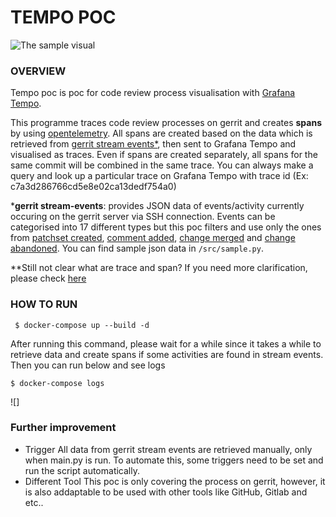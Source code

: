 # TEMPO POC 
![The sample visual](https://user-images.githubusercontent.com/114480431/205316264-90e1306d-a086-4ae3-8a2b-5bd9f7698208.png)
### OVERVIEW 
Tempo poc is poc for code review process visualisation with [Grafana Tempo](https://grafana.com/docs/tempo/latest/).

This programme traces code review processes on gerrit and creates **spans** by using [opentelemetry](https://opentelemetry.io/docs/instrumentation/python/). 
All spans are created based on the data which is retrieved from [gerrit stream events*](https://gerrit.volvocars.biz/Documentation/cmd-stream-events.html), then sent to Grafana Tempo and visualised as traces. 
Even if spans are created separately, all spans for the same commit will be combined in the same trace. You can always make a query and look up a particular trace on Grafana Tempo with trace id (Ex: c7a3d286766cd5e8e02ca13dedf754a0)

***gerrit stream-events**: 
    provides JSON data of events/activity currently occuring on the gerrit server via SSH connection. Events can be categorised into 17 different types but this poc filters and use only the ones from [patchset created](https://gerrit.volvocars.biz/Documentation/cmd-stream-events.html#_patchset_created), [comment added](https://gerrit.volvocars.biz/Documentation/cmd-stream-events.html#_comment_added), [change merged](https://gerrit.volvocars.biz/Documentation/cmd-stream-events.html#_change_merged) and [change abandoned](https://gerrit.volvocars.biz/Documentation/cmd-stream-events.html#_change_abandoned). You can find sample json data in `/src/sample.py`. 

**Still not clear what are trace and span?
    If you need more clarification, please check [here](https://grafana.com/docs/tempo/latest/getting-started/traces/)

### HOW TO RUN 
```shell
 $ docker-compose up --build -d 
```
After running this command, please wait for a while since it takes a while to retrieve data and create spans if some activities are found in stream events. 
Then you can run below and see logs 
```shell
$ docker-compose logs 
```
![]


### Further improvement
- Trigger
    All data from gerrit stream events are retrieved manually, only when main.py is run. 
    To automate this, some triggers need to be set and run the script automatically. 
- Different Tool
    This poc is only covering the process on gerrit, however, it is also addaptable to be used with other tools like GitHub, Gitlab and etc.. 
